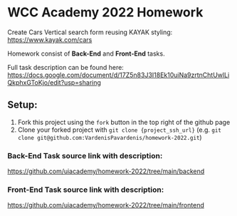 # WCC Academy 2022 Homework
Create Cars Vertical search form reusing KAYAK styling: https://www.kayak.com/cars

Homework consist of **Back-End** and **Front-End** tasks.

Full task description can be found here: https://docs.google.com/document/d/17Z5n83J3I18Ek10uiNa9zrtnChtUwlLiQkphxGToKjo/edit?usp=sharing


## Setup:
1. Fork this project using the `fork` button in the top right of the github page
2. Clone your forked project with  `git clone {project_ssh_url}` (e.g. `git clone git@github.com:VardenisPavardenis/homework-2022.git`)

### Back-End Task source link with description:
https://github.com/uiacademy/homework-2022/tree/main/backend

### Front-End Task source link with description:
https://github.com/uiacademy/homework-2022/tree/main/frontend
